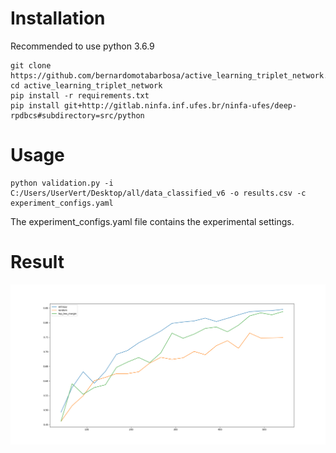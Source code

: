 # Installation

Recommended to use python 3.6.9

```
git clone https://github.com/bernardomotabarbosa/active_learning_triplet_network.git
cd active_learning_triplet_network
pip install -r requirements.txt
pip install git+http://gitlab.ninfa.inf.ufes.br/ninfa-ufes/deep-rpdbcs#subdirectory=src/python
```

# Usage
```
python validation.py -i C:/Users/UserVert/Desktop/all/data_classified_v6 -o results.csv -c experiment_configs.yaml
```
The experiment_configs.yaml file contains the experimental settings.

# Result

![Result AL/RF](https://github.com/bernardomotabarbosa/active_learning_triplet_network/blob/master/results/charts/RF.png?raw=true)
